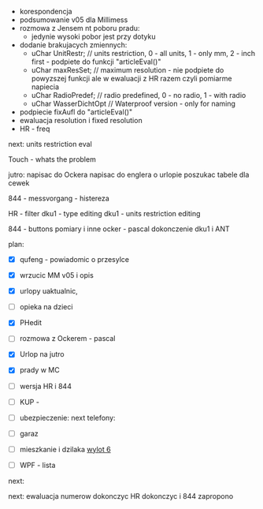 - korespondencja
- podsumowanie v05 dla Millimess
- rozmowa z Jensem nt poboru pradu:
	- jedynie wysoki pobor jest przy dotyku
- dodanie brakujacych zmiennych: 
	- uChar UnitRestr;            // units restriction, 0 - all units, 1 - only mm, 2 - inch first - podpiete do funkcji "articleEval()"
	- uChar maxResSet;            // maximum resolution - nie podpiete do powyzszej funkcji ale w ewaluacji z HR razem czyli pomiarme napiecia
	- uChar RadioPredef;          // radio predefined, 0 - no radio, 1 - with radio
	- uChar WasserDichtOpt        // Waterproof version - only for naming
- podpiecie fixAufl do "articleEval()"
- ewaluacja resolution i fixed resolution
- HR - freq

next:
units restriction eval

Touch - whats the problem

jutro:
napisac do Ockera
napisac do englera o urlopie
poszukac tabele dla cewek

844 - messvorgang - histereza

HR - filter
dku1 - type editing
dku1 - units restriction editing


844 - buttons
pomiary i inne
ocker - pascal
dokonczenie dku1 i ANT


plan:
- [x] qufeng - powiadomic o przesylce
- [x] wrzucic MM v05 i opis
- [x] urlopy uaktualnic,
- [ ] opieka na dzieci
- [x] PHedit
- [ ] rozmowa z Ockerem - pascal
- [x] Urlop na jutro
- [x] prady w MC
- [ ] wersja HR i 844


- [ ] KUP - 
- [ ] ubezpieczenie: next telefony: 
- [ ] garaz
- [ ] mieszkanie i dzilaka [wylot 6](https://www.wylot6.pl/)
- [ ] WPF - lista

next:


next:
ewaluacja numerow dokonczyc
HR dokonczyc i 844 zapropono

